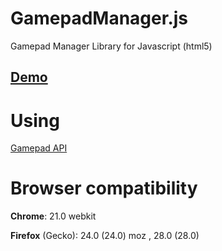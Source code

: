 GamepadManager.js
=================

Gamepad Manager Library for Javascript (html5)

[**Demo**](http://juampi92.github.io/GamepadManager.js/utils/demo.html)
---

Using
=====

[Gamepad API](https://developer.mozilla.org/en-US/docs/Web/API/Gamepad)

Browser compatibility
=====


**Chrome**: 21.0 webkit

**Firefox** (Gecko): 24.0 (24.0) moz , 28.0 (28.0)
